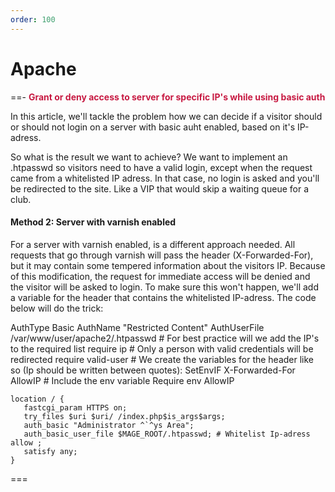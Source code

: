 ```yaml
---
order: 100
---
```


# Apache

==- **<span style="color:#c71a42">Grant or deny access to server for specific IP's while using basic auth</span>**

In this article, we'll tackle the problem how we can decide if a visitor should or should not login on a server with basic auht enabled, based on it's IP-adress.
 
So what is the result we want to achieve? We want to implement an .htpasswd so visitors need to have a valid login, except when the request came from a whitelisted IP adress.
In that case, no login is asked and you'll be redirected to the site. Like a VIP that would skip a waiting queue for a club.

#### Method 2: Server with varnish enabled

For a server with varnish enabled, is a different approach needed. All requests that go through varnish will pass the header (X-Forwarded-For), but it may contain some tempered information about the visitors IP.
Because of this modification, the request for immediate access will be denied and the visitor will be asked to login. To make sure this won't happen, we'll add a variable for the header that contains the whitelisted IP-adress.
The code below will do the trick:

AuthType Basic AuthName "Restricted Content" AuthUserFile /var/www/user/apache2/.htpasswd # For best practice will we add the IP's to the required list require ip # Only a person with valid credentials will be redirected require valid-user # We create the variables for the header like so (Ip should be written between quotes): SetEnvIF X-Forwarded-For AllowIP # Include the env variable Require env AllowIP

```
location / {
   fastcgi_param HTTPS on; 
   try_files $uri $uri/ /index.php$is_args$args; 
   auth_basic "Administrator ^`^ys Area"; 
   auth_basic_user_file $MAGE_ROOT/.htpasswd; # Whitelist Ip-adress allow ; 
   satisfy any; 
}
```
===